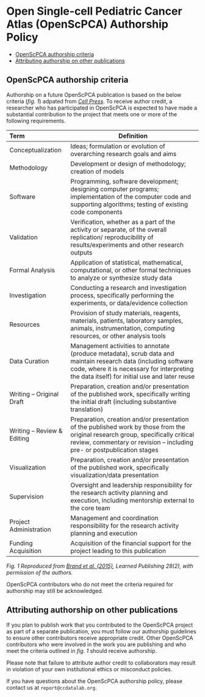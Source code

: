 # Open Single-cell Pediatric Cancer Atlas (OpenScPCA) Authorship Policy

* [OpenScPCA authorship criteria](#openscpca-authorhsip-credit)
* [Attributing authorship on other publications](#attributing-authorship-on-other-publications)


## OpenScPCA authorship criteria

Authorship on a future OpenScPCA publication is based on the below criteria (*fig. 1*) adpated from [*Cell Press*](https://www.cell.com/pb/assets/raw/shared/guidelines/CRediT-taxonomy.pdf).
To receive author credit, a researcher who has participated in OpenScPCA is expected to have made a substantial contribution to the project that meets one or more of the following requirements.

| Term | Definition | 
|:-----|------------|
| Conceptualization | Ideas; formulation or evolution of overarching research goals and aims | 
| Methodology | Development or design of methodology; creation of models  | 
| Software | Programming, software development; designing computer programs; implementation of the computer code and supporting algorithms; testing of existing code components | 
| Validation | Verification, whether as a part of the activity or separate, of the overall replication/ reproducibility of results/experiments and other research outputs | 
| Formal Analysis | Application of statistical, mathematical, computational, or other formal techniques to analyze or synthesize study data | 
| Investigation | Conducting a research and investigation process, specifically performing the experiments, or data/evidence collection | 
| Resources | Provision of study materials, reagents, materials, patients, laboratory samples, animals, instrumentation, computing resources, or other analysis tools | 
| Data Curation | Management activities to annotate (produce metadata), scrub data and maintain research data (including software code, where it is necessary for interpreting the data itself) for initial use and later reuse | 
| Writing – Original Draft  | Preparation, creation and/or presentation of the published work, specifically writing the initial draft (including substantive translation) | 
| Writing – Review & Editing  | Preparation, creation and/or presentation of the published work by those from the original research group, specifically critical review, commentary or revision – including pre- or postpublication stages | 
| Visualization | Preparation, creation and/or presentation of the published work, specifically visualization/data presentation | 
| Supervision | Oversight and leadership responsibility for the research activity planning and execution, including mentorship external to the core team | 
| Project Administration | Management and coordination responsibility for the research activity planning and execution | 
| Funding Acquisition | Acquisition of the financial support for the project leading to this publication | 

*Fig. 1 Reproduced from [Brand et al. (2015)](https://www.researchgate.net/publication/274098676_Beyond_authorship_Attribution_contribution_collaboration_and_credit), Learned Publishing 28(2), with permission of the authors.*

OpenScPCA contributors who do not meet the criteria required for authorship may still be acknowledged. 

## Attributing authorship on other publications

If you plan to publish work that you contributed to the OpenScPCA project as part of a separate publication, you must follow our authorship guidelines to ensure other contributors receive appropriate credit.
Other OpenScPCA contributors who were involved in the work you are publishing and who meet the criteria outlined in *fig. 1* should receive authorship.

Please note that failure to attribute author credit to collaborators may result in violation of your own institutional ethics or misconduct policies.

If you have questions about the OpenScPCA authorship policy, please contact us at `report@ccdatalab.org`.

